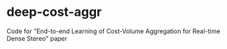 # deep-cost-aggr
Code for "End-to-end Learning of Cost-Volume Aggregation for Real-time Dense Stereo" paper
